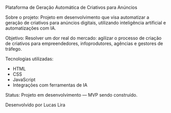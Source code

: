 Plataforma de Geração Automática de Criativos para Anúncios

Sobre o projeto:
Projeto em desenvolvimento que visa automatizar a geração de criativos para anúncios digitais, utilizando inteligência artificial e automatizações com IA.

Objetivo:
Resolver um dor real do mercado: agilizar o processo de criação de criativos para empreendedores, infoprodutores, agências e gestores de tráfego.

Tecnologias utilizadas:

- HTML
- CSS
- JavaScript
- Integrações com ferramentas de IA

Status:
Projeto em desenvolvimento — MVP sendo construído.

Desenvolvido por Lucas Lira

